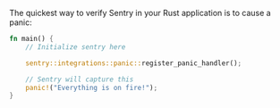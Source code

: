 The quickest way to verify Sentry in your Rust application is to cause a panic:

```rust
fn main() {
    // Initialize sentry here

    sentry::integrations::panic::register_panic_handler();

    // Sentry will capture this
    panic!("Everything is on fire!");
}
```
